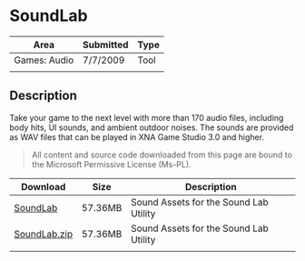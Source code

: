 # SoundLab

|Area|Submitted|Type|
|-|-|-|
Games: Audio|7/7/2009|Tool
||||

## Description

Take your game to the next level with more than 170 audio files, including body hits, UI sounds, and ambient outdoor noises. The sounds are provided as WAV files that can be played in XNA Game Studio 3.0 and higher.

> All content and source code downloaded from this page are bound to the Microsoft Permissive License (Ms-PL).

Download | Size | Description
---|---|---|
[SoundLab](https://github.com/simondarksidej/XNAGameStudio/tree/master/Samples/SoundLab) | 57.36MB | Sound Assets for the Sound Lab Utility
[SoundLab.zip](https://github.com/simondarksidej/XNAGameStudioZips/raw/zips/SoundLab.zip) | 57.36MB | Sound Assets for the Sound Lab Utility
||||
